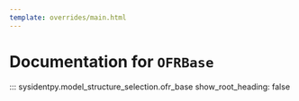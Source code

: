 ```yaml
---
template: overrides/main.html
---
```


# Documentation for `OFRBase`

::: sysidentpy.model_structure_selection.ofr_base
      show_root_heading: false
